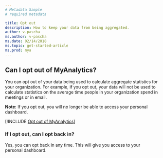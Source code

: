 ```yaml
---
# Metadata Sample
# required metadata

title: Opt out
description: How to keep your data from being aggregated.
author: v-pascha
ms.author: v-pascha
ms.date: 02/14/2018
ms.topic: get-started-article
ms.prod: mya
---
```


## Can I opt out of MyAnalytics? 

You can opt out of your data being used to calculate aggregate statistics for your organization. For example, if you opt out, your data will not be used to calculate statistics on the average time people in your organization spend in meetings or in email. 

**Note:** If you opt out, you will no longer be able to access your personal dashboard. 

[!INCLUDE [Opt out of MyAnalytics](../../Includes/to-opt-out-of-mya.md)]
 
### If I opt out, can I opt back in? 

Yes, you can opt back in any time. This will give you access to your personal dashboard. 